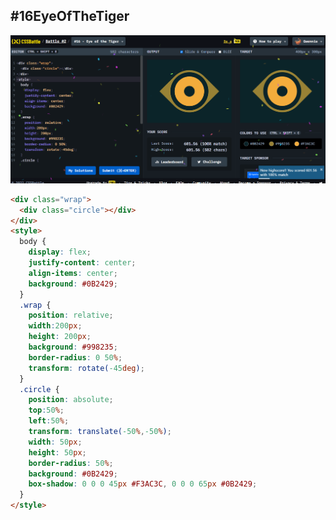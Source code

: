## **#16EyeOfTheTiger**

![image](https://github.com/Gwennie-zhou/cssBattle/blob/master/2_Visibility/images/%2316EyeOfTheTiger.png)

```html
<div class="wrap">
  <div class="circle"></div>
</div>
<style>
  body {
    display: flex;
    justify-content: center;
    align-items: center;
    background: #0B2429;
  }
  .wrap {
    position: relative;
    width:200px;
    height: 200px;
    background: #998235;
    border-radius: 0 50%;
    transform: rotate(-45deg);
  }
  .circle {
    position: absolute;
    top:50%;
    left:50%;
    transform: translate(-50%,-50%);
    width: 50px;
    height: 50px;
    border-radius: 50%;
    background: #0B2429;
    box-shadow: 0 0 0 45px #F3AC3C, 0 0 0 65px #0B2429;
  }
</style>
```

